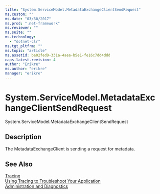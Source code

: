 ```yaml
---
title: "System.ServiceModel.MetadataExchangeClientSendRequest"
ms.custom: ""
ms.date: "03/30/2017"
ms.prod: ".net-framework"
ms.reviewer: ""
ms.suite: ""
ms.technology: 
  - "dotnet-clr"
ms.tgt_pltfrm: ""
ms.topic: "article"
ms.assetid: ba02fed9-331a-4aea-b5e1-fe16c7dd4ddd
caps.latest.revision: 4
author: "Erikre"
ms.author: "erikre"
manager: "erikre"
---
```

# System.ServiceModel.MetadataExchangeClientSendRequest
System.ServiceModel.MetadataExchangeClientSendRequest  
  
## Description  
 The MetadataExchangeClient is sending a request for metadata.  
  
## See Also  
 [Tracing](../../../../../docs/framework/wcf/diagnostics/tracing/index.md)   
 [Using Tracing to Troubleshoot Your Application](../../../../../docs/framework/wcf/diagnostics/tracing/using-tracing-to-troubleshoot-your-application.md)   
 [Administration and Diagnostics](../../../../../docs/framework/wcf/diagnostics/index.md)
